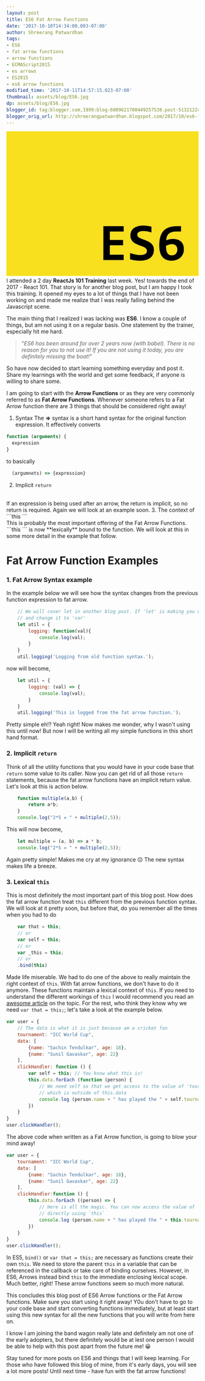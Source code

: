 ```yaml
---
layout: post
title: ES6 Fat Arrow Functions
date: '2017-10-10T14:34:00.003-07:00'
author: Shreerang Patwardhan
tags:
- ES6
- fat arrow functions
- arrow functions
- ECMAScript2015
- es arrows
- ES2015
- es6 arrow functions
modified_time: '2017-10-11T14:57:15.023-07:00'
thumbnail: assets/blog/ES6.jpg
dp: assets/blog/ES6.jpg
blogger_id: tag:blogger.com,1999:blog-6009621700449257538.post-5132122468626234658
blogger_orig_url: http://shreerangpatwardhan.blogspot.com/2017/10/es6-fat-arrow-functions.html
---
```


![ES6 Banner image](/assets/blog/ES6.jpg)
I attended a 2 day __ReactJs 101 Training__ last week. Yes! towards the end of 2017 - React 101. That story is for another blog post, but I am happy I took this training. It opened my eyes to a lot of things that I have not been working on and made me realize that I was really falling behind the Javascript scene.

The main thing that I realized I was lacking was **ES6**. I know a couple of things, but am not using it on a regular basis. One statement by the trainer, especially hit me hard.
>"_ES6 has been around for over 2 years now (with babel). There is no reason for you to not use it! If you are not using it today, you are definitely missing the boat!_"

So have now decided to start learning something everyday and post it. Share my learnings with the world and get some feedback, if anyone is willing to share some.

I am going to start with the **Arrow Functions** or as they are very commonly referred to as **Fat Arrow Functions**. Whenever someone refers to a Fat Arrow function there are 3 things that should be considered right away!

1. Syntax
The **=>** syntax is a short hand syntax for the original function expression. It effectively converts
```javascript
function (arguments) {
  expression
}
```
to basically
```javascript
  (argumnets) => {expression}
```
2. Implicit ```return```
<br />
If an expression is being used after an arrow, the return is implicit, so no return is required. Again we will look at an example soon.
3. The context of ```this ```
<br />
This is probably the most important offering of the Fat Arrow Functions. ```this ``` is now **lexically** bound to the function. We will look at this in some more detail in the example that follow.

# Fat Arrow Function Examples
### 1. Fat Arrow Syntax example
In the example below we will see how the syntax changes from the previous function expression to fat arrow.
```javascript
    // We will cover let in another blog post. If 'let' is making you uncomfortable go ahead
    // and change it to 'var'
    let util = {
        logging: function(val){
            console.log(val);
        }
    }
    util.logging('Logging from old function syntax.');
```
now will become,
```javascript
    let util = {
        logging: (val) => {
            console.log(val);
        }
    }
    util.logging('This is logged from the fat arrow function.');
```
Pretty simple eh!? Yeah right! Now makes me wonder, why I wasn't using this until now! But now I will be writing all my simple functions in this short hand format.

### 2. Implicit ```return```
Think of all the utility functions that you would have in your code base that ```return``` some value to its caller. Now you can get rid of all those ```return``` statements, because the fat arrow functions have an implicit return value. Let's look at this is action below.
```javascript
    function multiple(a,b) {
        return a*b;
    }
    console.log("2*5 = " + multiple(2,5));
```
This will now become,
```javascript
    let multiple = (a, b) => a * b;
    console.log("2*5 = " + multiple(2,5));
```
Again pretty simple! Makes me cry at my ignorance &#128532; The new syntax makes life a breeze.

### 3. Lexical ```this```
This is most definitely the most important part of this blog post. How does the fat arrow function treat ```this``` different from the previous function syntax. We will look at it pretty soon, but before that, do you remember all the times when you had to do
```javascript
    var that = this;
    // or
    var self = this;
    // or
    var _this = this;
    // or
    .bind(this)
```
Made life miserable. We had to do one of the above to really maintain the right context of ```this```. With fat arrow functions, we don't have to do it anymore. These functions maintain a lexical context of ```this```. If you need to understand the different workings of ```this``` I would recommend you read an [awesome article](http://javascriptissexy.com/understand-javascripts-this-with-clarity-and-master-it/) on the topic. For the rest, who think they know why we need ```var that = this;```; let's take a look at the example below.
```javascript
var user = {
    // The data is what it is just because am a cricket fan
    tournament: "ICC World Cup",
    data: [
        {name: "Sachin Tendulkar", age: 18},
        {name: "Sunil Gavaskar", age: 22}
    ],
    clickHandler: function () {
        var self = this; // You know what this is!
        this.data.forEach (function (person) {
            // We need self so that we get access to the value of 'tournament'
            // which is outside of this.data
            console.log (person.name + " has played the " + self.tournament + " at the age of " + person.age)
        })
    }
}
user.clickHandler();
```
The above code when written as a Fat Arrow function, is going to blow your mind away!

```javascript
var user = {
    tournament: "ICC World Cup",
    data: [
        {name: "Sachin Tendulkar", age: 18},
        {name: "Sunil Gavaskar", age: 22}
    ],
    clickHandler:function () {
        this.data.forEach ((person) => {
            // Here is all the magic. You can now access the value of 'tournament'
            // directly using `this`
            console.log (person.name + " has played the " + this.tournament + " at the age of " + person.age)
        })
    }
}
user.clickHandler();
```

In ES5, ```bind()``` or ```var that = this;``` are necessary as functions create their own ```this```. We need to store the parent ```this``` in a variable that can be referenced in the callback or take care of binding ourselves. However, in ES6, Arrows instead bind ```this``` to the immediate enclosing lexical scope. Much better, right! These arrow functions seem so much more natural.

This concludes this blog post of ES6 Arrow functions or the Fat Arrow functions. Make sure you start using it right away! Y0u don't have to go to your code base and start converting functions immediately, but at least start using this new syntax for all the new functions that you will write from here on.

I know I am joining the band wagon really late and definitely am not one of the early adopters, but there definitely would be at lest one person I would be able to help with this post apart from the future me! &#128512;

Stay tuned for more posts on ES6 and things that I will keep learning. For those who have followed this blog of mine, from it's early days, you will see a lot more posts! Until next time - have fun with the fat arrow functions!
